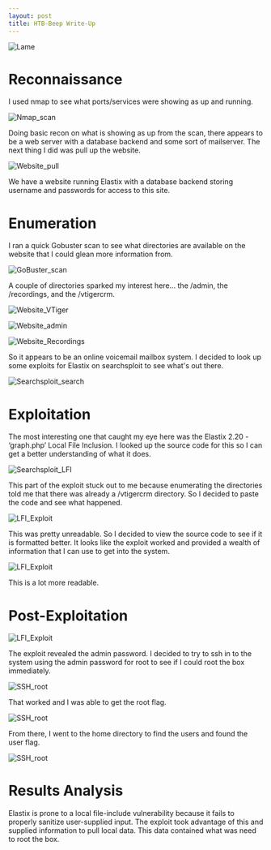 ```yaml
---
layout: post
title: HTB-Beep Write-Up
---
```

![Lame](/images/InfoCard.jpg)    

Reconnaissance
======

I used nmap to see what ports/services were showing as up and running.

![Nmap_scan](/images/BeepRecon.png)

Doing basic recon on what is showing as up from the scan, there appears to be a web server with a database backend and some sort of mailserver. The next thing I did was pull up the website.

![Website_pull](/images/BeepElastix.png)

We have a website running Elastix with a database backend storing username and passwords for access to this site. 

Enumeration
======

I ran a quick Gobuster scan to see what directories are available on the website that I could glean more information from.

![GoBuster_scan](/images/BeepGoBuster.png)

A couple of directories sparked my interest here... the /admin, the /recordings, and the /vtigercrm. 

![Website_VTiger](/images/BeepVTiger.png)

![Website_admin](/images/BeepAdmin.png)

![Website_Recordings](/images/BeepRecordings.png)

So it appears to be an online voicemail mailbox system. I decided to look up some exploits for Elastix on searchsploit to see what's out there.

![Searchsploit_search](/images/BeepSearchsploit.png)

Exploitation
======

The most interesting one that caught my eye here was the Elastix 2.20 - ‘graph.php’ Local File Inclusion. I looked up the source code for this so I can get a better understanding of what it does.

![Searchsploit_LFI](/images/BeepLFI.png)

This part of the exploit stuck out to me because enumerating the directories told me that there was already a /vtigercrm directory. So I decided to paste the code and see what happened.

![LFI_Exploit](/images/BeepExploitDirty.png)

This was pretty unreadable. So I decided to view the source code to see if it is formatted better. It looks like the exploit worked and provided a wealth of information that I can use to get into the system.
  
![LFI_Exploit](/images/BeepExploitClean.png)

This is a lot more readable.

Post-Exploitation
======

![LFI_Exploit](/images/BeepPostExploit.png)

The exploit revealed the admin password. I decided to try to ssh in to the system using the admin password for root to see if I could root the box immediately.

![SSH_root](/images/BeepSSH.png)

That worked and I was able to get the root flag.

![SSH_root](/images/BeepRootFlag.png)

From there, I went to the home directory to find the users and found the user flag.

![SSH_root](/images/BeepUserFlag.png)

Results Analysis
======

Elastix is prone to a local file-include vulnerability because it fails to properly sanitize user-supplied input. The exploit took advantage of this and supplied information to pull local data. This data contained what was need to root the box.
  
  


